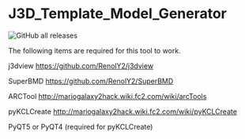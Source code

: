 # J3D_Template_Model_Generator
![GitHub all releases](https://img.shields.io/github/downloads/penguin117117/J3D_Template_Model_Generator/total)

The following items are required for this tool to work.

j3dview 
https://github.com/RenolY2/j3dview

SuperBMD
https://github.com/RenolY2/SuperBMD

ARCTool 
http://mariogalaxy2hack.wiki.fc2.com/wiki/arcTools

pyKCLCreate
http://mariogalaxy2hack.wiki.fc2.com/wiki/pyKCLCreate

PyQT5 or PyQT4 (required for pyKCLCreate)

